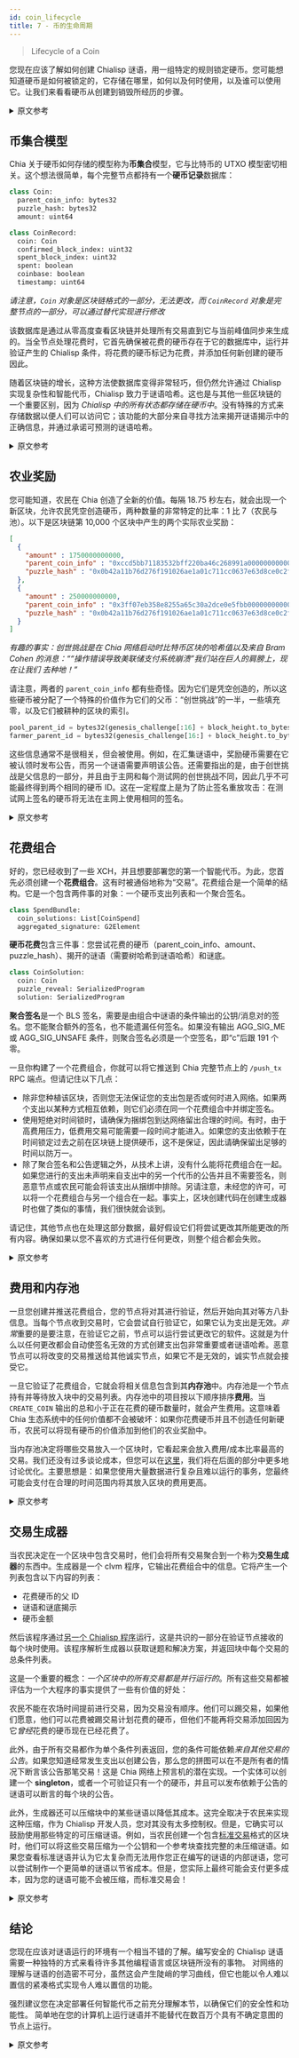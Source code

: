 ```yaml
---
id: coin_lifecycle
title: 7 - 币的生命周期
---
```


> Lifecycle of a Coin

您现在应该了解如何创建 Chialisp 谜语，用一组特定的规则锁定硬币。您可能想知道硬币是如何被锁定的，它存储在哪里，如何以及何时使用，以及谁可以使用它。让我们来看看硬币从创建到销毁所经历的步骤。

<details>
<summary>原文参考</summary>

You should now understand how to create Chialisp puzzles that lock up coins with a particular set of rules.
You may be wondering how a coin gets locked up, where it is stored, how and when it gets spent, and who can spend it.
Let's take a look at the steps a coin goes through from its creation to its destruction.

</details>

## 币集合模型

Chia 关于硬币如何存储的模型称为**币集合**模型，它与比特币的 UTXO 模型密切相关。这个想法很简单，每个完整节点都持有一个**硬币记录**数据库：

```python
class Coin:
  parent_coin_info: bytes32
  puzzle_hash: bytes32
  amount: uint64

class CoinRecord:
  coin: Coin
  confirmed_block_index: uint32
  spent_block_index: uint32
  spent: boolean
  coinbase: boolean
  timestamp: uint64
```

*请注意，`Coin` 对象是区块链格式的一部分，无法更改，而 `CoinRecord` 对象是完整节点的一部分，可以通过替代实现进行修改*

该数据库是通过从零高度查看区块链并处理所有交易直到它与当前峰值同步来生成的。当全节点处理花费时，它首先确保被花费的硬币存在于它的数据库中，运行并验证产生的 Chialisp 条件，将花费的硬币标记为花费，并添加任何新创建的硬币因此。

随着区块链的增长，这种方法使数据库变得非常轻巧，但仍然允许通过 Chialisp 实现复杂性和智能代币，Chialisp 致力于谜语哈希。这也是与其他一些区块链的一个重要区别，因为 *Chialisp 中的所有状态都存储在硬币中*。没有特殊的方式来存储数据以便人们可以访问它；该功能的大部分来自寻找方法来揭开谜语揭示中的正确信息，并通过承诺可预测的谜语哈希。

<details>
<summary>原文参考</summary>

- ## The Coin Set Model

Chia's model of how coins are stored is called the **coin set** model and is closely modelled after Bitcoin's UTXO model.
The idea is simple, every full node holds onto a database of **coin records**:

```python
class Coin:
  parent_coin_info: bytes32
  puzzle_hash: bytes32
  amount: uint64

class CoinRecord:
  coin: Coin
  confirmed_block_index: uint32
  spent_block_index: uint32
  spent: boolean
  coinbase: boolean
  timestamp: uint64
```
*Note that the `Coin` object is part of the blockchain format and cannot be changed, while the `CoinRecord` object is part of the full node and can be modified by alternative implementations*

This database is generated by looking at the blockchain from block height zero and processing all of the transactions until it is in sync with the current peak.
When a full node processes a spend, it first makes sure that the coin being spent exists in its database, runs and validates the Chialisp conditions that are produced, marks the coin that was being spent as spent, and adds any new coins that were created as a result.

This approach makes the database very light as the blockchain grows, but still allows for complexity and smart coins through Chialisp which is committed to inside the puzzle hash.
It is also an important distinction from some other blockchains in that *all state in Chialisp is stored in the coins*.
There is no special way to store data so that people can access it; the majority of that functionality comes from finding ways to reveal the proper information in puzzle reveals and by committing to predictable puzzle hashes.

</details>

## 农业奖励

您可能知道，农民在 Chia 创造了全新的价值。每隔 18.75 秒左右，就会出现一个新区块，允许农民凭空创造硬币，两种数量的非常特定的比率：1 比 7（农民与池）。以下是区块链第 10,000 个区块中产生的两个实际农业奖励：

```json
[
  {
    "amount" : 1750000000000,
    "parent_coin_info" : "0xccd5bb71183532bff220ba46c268991a0000000000000000000000000000270b",
    "puzzle_hash" : "0x0b42a11b76d276f191026ae1a01c711cc0637e63d8ce0c2f62d6d079cc974920"
  },
  {
    "amount" : 250000000000,
    "parent_coin_info" : "0x3ff07eb358e8255a65c30a2dce0e5fbb0000000000000000000000000000270b",
    "puzzle_hash" : "0x0b42a11b76d276f191026ae1a01c711cc0637e63d8ce0c2f62d6d079cc974920"
  }
]
```

_有趣的事实：创世挑战是在 Chia 网络启动时比特币区块的哈希值以及来自 Bram Cohen 的消息：““操作错误导致美联储支付系统崩溃”我们站在巨人的肩膀上，现在让我们 去种地！”_

请注意，两者的 `parent_coin_info` 都有些奇怪。因为它们是凭空创造的，所以这些硬币被分配了一个特殊的价值作为它们的父币：“创世挑战”的一半，一些填充零，以及它们被耕种的区块的索引。

```python
pool_parent_id = bytes32(genesis_challenge[:16] + block_height.to_bytes(16, "big"))
farmer_parent_id = bytes32(genesis_challenge[16:] + block_height.to_bytes(16, "big"))
```

这些信息通常不是很相关，但会被使用。例如，在汇集谜语中，奖励硬币需要在它被认领时发布公告，而另一个谜语需要声明该公告。还需要指出的是，由于创世挑战是父信息的一部分，并且由于主网和每个测试网的创世挑战不同，因此几乎不可能最终得到两个相同的硬币 ID。这在一定程度上是为了防止签名重放攻击：在测试网上签名的硬币将无法在主网上使用相同的签名。

<details>
<summary>原文参考</summary>

- ## Farming Rewards

As you probably know, farmers create the entirety of new value in Chia.
Every 18.75 seconds or so, a new block pops into existence that allows for a farmer to create a coin out of thin air, in two amounts of a very specific ratio: 1 to 7 (farmer to pool).
Here are two actual farming rewards that were generated in block 10,000 of the blockchain:

```json
[
  {
    "amount" : 1750000000000,
    "parent_coin_info" : "0xccd5bb71183532bff220ba46c268991a0000000000000000000000000000270b",
    "puzzle_hash" : "0x0b42a11b76d276f191026ae1a01c711cc0637e63d8ce0c2f62d6d079cc974920"
  },
  {
    "amount" : 250000000000,
    "parent_coin_info" : "0x3ff07eb358e8255a65c30a2dce0e5fbb0000000000000000000000000000270b",
    "puzzle_hash" : "0x0b42a11b76d276f191026ae1a01c711cc0637e63d8ce0c2f62d6d079cc974920"
  }
]
```
_Fun fact: The genesis challenge is the hash of a bitcoin block around the time when the Chia network was launched and the message from Bram Cohen: ""Operational error causes Fed payment system to crash" We stand on the shoulders of giants, now let's get farming!"_

Notice that the `parent_coin_info` for both is a little strange.
Because they are created out of thin air, the coins are assigned a special value as their parent coin: one half of the "genesis challenge", some filler zeroes, and the index of the block they are farmed in.

```python
pool_parent_id = bytes32(genesis_challenge[:16] + block_height.to_bytes(16, "big"))
farmer_parent_id = bytes32(genesis_challenge[16:] + block_height.to_bytes(16, "big"))
```

This information is usually not very relevant, but it is used.
For example, in the pooling puzzles, the reward coin needs to make an announcement as it's being claimed and another puzzle needs to assert that announcement.
It's also important to point out that since the genesis challenge is part of the parent info, and since the genesis challenge is different between mainnet and each testnet, it's nearly impossible to end up with two identical coin ids. This is, in part, to prevent signature replay attacks: coins that are signed on testnet won't be able to use the same signature on mainnet.

</details>

## 花费组合

好的，您已经收到了一些 XCH，并且想要部署您的第一个智能代币。为此，您首先必须创建一个**花费组合**。这有时被通俗地称为“交易”。花费组合是一个简单的结构。它是一个包含两件事的对象：一个硬币支出列表和一个聚合签名。

```python
class SpendBundle:
  coin_solutions: List[CoinSpend]
  aggregated_signature: G2Element
```

**硬币花费**包含三件事：您尝试花费的硬币（parent_coin_info、amount、puzzle_hash）、揭开的谜语（需要树哈希到谜语哈希）和谜底。

```python
class CoinSolution:
  coin: Coin
  puzzle_reveal: SerializedProgram
  solution: SerializedProgram
```

**聚合签名**是一个 BLS 签名，需要是由组合中谜语的条件输出的公钥/消息对的签名。您不能聚合额外的签名，也不能遗漏任何签名。如果没有输出 AGG_SIG_ME 或 AGG_SIG_UNSAFE 条件，则聚合签名必须是一个空签名，即“c”后跟 191 个零。

一旦你构建了一个花费组合，你就可以将它推送到 Chia 完整节点上的 `/push_tx` RPC 端点。但请记住以下几点：

* 除非您种植该区块，否则您无法保证您的支出包是否或何时进入网络。如果两个支出以某种方式相互依赖，则它们必须在同一个花费组合中并绑定签名。
* 使用短绝对时间锁时，请确保为捆绑包到达网络留出合理的时间。有时，由于高费用压力，低费用交易可能需要一段时间才能进入。如果您的支出依赖于在时间锁定过去之前在区块链上提供硬币，这不是保证，因此请确保留出足够的时间以防万一。
* 除了聚合签名和公告逻辑之外，从技术上讲，没有什么能将花费组合在一起。如果您进行的支出未声明来自支出中的另一个代币的公告并且不需要签名，则恶意节点或农民可能会将该支出从捆绑中排除。另请注意，未经您的许可，可以将一个花费组合与另一个组合在一起。事实上，区块创建代码在创建生成器时也做了类似的事情，我们很快就会谈到。

请记住，其他节点也在处理这部分数据，最好假设它们将尝试更改其所能更改的所有内容。确保如果以您不喜欢的方式进行任何更改，则整个组合都会失败。

<details>
<summary>原文参考</summary>

- ## Spend Bundles

Alright, so you've received some XCH and you want to deploy your first smart coin.
To do that, you're first going to have to create a **spend bundle**.
This is sometimes referred to colloquially as a "transaction". A spend bundle is a simple construct.
It is an object that contains exactly two things: a list of coin spends and an aggregated signature.

```python
class SpendBundle:
  coin_solutions: List[CoinSpend]
  aggregated_signature: G2Element
```

A **coin spend** contains exactly three things: The coin you are trying to spend (parent_coin_info, amount, puzzle_hash), the puzzle reveal (needs to tree hash to the puzzle hash), and the solution.

```python
class CoinSolution:
  coin: Coin
  puzzle_reveal: SerializedProgram
  solution: SerializedProgram
```

The **aggregated signature** is a BLS signature and needs to be a signature of exactly the public key/message pairs that are output by the conditions from puzzles in the bundle.
You cannot aggregate extra signatures, nor can you leave out any.
If there are no AGG_SIG_ME or AGG_SIG_UNSAFE conditions that are output, the aggregated signature must be an empty signature which is a "c" followed 191 zeroes.

Once you have constructed a spend bundle, you can push it to the `/push_tx` RPC endpoint on a Chia full node.
Keep in mind a few things though:

* Unless you farm the block, you cannot guarantee if or when your spend bundle will make it to the network.
If two spends rely on each other some way, they must be in the same spend bundle and bound with signatures.
* When using short absolute timelocks, make sure to leave in a reasonable amount of time for the bundle to reach the network.
Sometimes, due to high fee pressure, it may take a while for a low fee transaction to get in.
If your spend relies on having the coin available on the blockchain before the timelock passes, it's not a guarantee, so make sure to leave in a good amount of time just in case.
* Nothing technically keeps the spends in a spend bundle together except for the aggregated signature and announcement logic.
If you make a spend that does not assert an announcement from another coin in the spend AND does not require a signature, that spend can be excluded from the bundle by a malicious node or farmer.
Also note that a spend bundle can be aggregated with another without your permission.
In fact, the block creation code does something similar when it creates the generator, which we will talk about soon.

Remember that other nodes are handling this piece of data as well, and it's best to assume that they will try to change everything that they can.
Make sure that if anything changes in a way you don't like, the whole bundle will fail.

</details>

## 费用和内存池

一旦您创建并推送花费组合，您的节点将对其进行验证，然后开始向其对等方八卦信息。当每个节点收到交易时，它会尝试自行验证它，如果它认为支出是无效。*非常*重要的是要注意，在验证它之前，节点可以运行尝试更改它的软件。这就是为什么以任何更改都会自动使签名无效的方式创建支出包非常重要或者谜语哈希。恶意节点可以将改变的交易推送给其他诚实节点，如果它不是无效的，诚实节点就会接受它。

一旦它验证了花费组合，它就会将相关信息包含到其**内存池**中。内存池是一个节点持有并等待放入块中的交易列表。内存池中的项目按以下顺序排序**费用**。当 `CREATE_COIN` 输出的总和小于正在花费的硬币数量时，就会产生费用。这意味着 Chia 生态系统中的任何价值都不会被破坏：如果你花费硬币并且不创造任何新硬币，农民可以将现有硬币的价值添加到他们的农业奖励中。

当内存池决定将哪些交易放入一个区块时，它看起来会放入费用/成本比率最高的交易。我们还没有过多谈论成本，但您可以在[这里](/docs/ref/clvm#costs)，我们将在后面的部分中更多地讨论优化。主要思想是：如果您使用大量数据进行复杂且难以运行的事务，您最终可能会支付在合理的时间范围内将其放入区块的费用更高。

<details>
<summary>原文参考</summary>

- ## Fees and the Mempool

Once you create and push a spend bundle, your node will validate it and then start gossiping the information out to its peers.
When each node receives a transaction it tries to validate it on its own and will reject it if it considers the spend to be invalid.
It is *extremely* important to note that before it validates it, the node can run software that tries to change it.
This is why it's very important that you create your spend bundles in a way that any changes will automatically invalidate the signature or the puzzle hash.
The malicious node can push the changed transaction to other honest nodes, and if it's not invalid, the honest nodes will accept it.

Once it has validated the spend bundle, it will include the relevant information into its **mempool**.
The mempool is a list of transactions that a node is holding onto and waiting to put into a block.
Items in the mempool are sorted by **fees**.
A fee is created when the sum of the `CREATE_COIN` outputs is less than the amount of the coin that is being spent.
This means that no value can ever be destroyed in the Chia ecosystem: if you spend a coin and don't create any new coins, the farmer can add the value of the existing coin to their farming rewards.

When the mempool is deciding which transactions to put into a block, it looks to put in the transactions with the highest fee / cost ratio.
We haven't talked much about cost yet, but you can find out more about it [here](/docs/ref/clvm#costs) and we'll talk about optimization more in a later section.
The main idea is: if you make a complex and hard to run transaction with a lot of data, you will probably end up paying a higher fee to get it into a block in a reasonable time frame.

</details>

## 交易生成器

当农民决定在一个区块中包含交易时，他们会将所有交易聚合到一个称为**交易生成器**的东西中。生成器是一个 clvm 程序，它输出花费组合中的信息。它将产生一个列表包含以下内容的列表：

* 花费硬币的父 ID
* 谜语和谜底揭示
* 硬币金额

然后该程序通过[另一个 Chialisp 程序](https://github.com/Chia-Network/chia-blockchain/blob/59de4ffe9f98de62d281695d1f519d65ef2e2ece/chia/wallet/puzzles/rom_bootstrap_generator.clvm)运行，这是共识的一部分在验证节点接收的每个块时使用。该程序解析生成器以获取谜题和解决方案，并返回块中每个交易的总条件列表。

这是一个重要的概念：*一个区块中的所有交易都是并行运行的*。所有这些交易都被评估为一个大程序的事实提供了一些有价值的好处：

农民不能在农场时间提前进行交易，因为交易没有顺序。他们可以踢交易，如果他们愿意，他们可以花费被踢交易计划花费的硬币，但他们不能再将交易添加回因为它*曾经*花费的硬币现在已经花费了。

此外，由于所有交易都作为单个条件列表返回，您的条件可能依赖*来自其他交易的公告*。如果您知道经常发生支出以创建公告，那么您的拼图可以在不是所有者的情况下断言该公告那笔交易！这是 Chia 网络上预言机的潜在实现。一个实体可以创建一个 **singleton**，或者一个可验证只有一个的硬币，并且可以发布依赖于公告的谜语可以断言的每个块的公告。

此外，生成器还可以压缩块中的某些谜语以降低其成本。这完全取决于农民来实现这种压缩，作为 Chialisp 开发人员，您对其没有太多控制权。但是，它确实可以鼓励使用那些特定的可压缩谜语。例如，当农民创建一个包含[标准交易](/docs/standard_transaction)格式的区块时，他们可以将这些交易压缩为一个公钥和一个参考块查找完整的未压缩谜语。如果您查看标准谜语并认为它太复杂而无法用作您正在编写的谜语的内部谜语，您可以尝试制作一个更简单的谜语以节省成本。但是，您实际上最终可能会支付更多成本，因为您的谜语可能不会被压缩，而标准交易会！

<details>
<summary>原文参考</summary>

- ## Transaction Generators

When a farmer decides to include transactions in a block, they will aggregate all of them into something called a **transaction generator**.
A generator is a clvm program that outputs the information in the spend bundle.
It will result in a list of lists that contain:

* The parent ID of the coin being spent
* The puzzle and solution reveals
* The coin amount

That program is then run through [another Chialisp program](https://github.com/Chia-Network/chia-blockchain/blob/59de4ffe9f98de62d281695d1f519d65ef2e2ece/chia/wallet/puzzles/rom_bootstrap_generator.clvm) that is a part of consensus and is used when validating every block that a node receives.
That program parses the generator for puzzle and solution reveals, and returns a total list of conditions for every transaction in the block.

This is an important concept: *all transactions in a block are run in parallel*.
The fact that all of these transactions are evaluated as one big program provides some valuable benefits:

Farmers cannot front-run a transaction at farm time because there is no order to the transactions.
They can kick transactions and spend the coins that the kicked transactions were planning to spend if they'd like, but they cannot then add the transaction back into the set because the coin it *was* spending is now already spent.

Also, since all transactions are returned as a single list of conditions, your conditions can potentially rely on *announcements from other transactions*.
If you know that a spend frequently happens that creates an announcement, your puzzles can assert that announcement without being the owner of that transaction!  This is a potential implementation for oracles on the Chia Network.
An entity can create a **singleton**, or a coin that there is verifiably only one of, and can make announcements every block that puzzles reliant on the announcements can assert.

Furthermore, generators also enable the compression of certain puzzles in a block to reduce their cost.
This is entirely dependent on the farmers to make this compression happen, and as a Chialisp developer you don't have much control over it.
However, it does incentivize the use of those specific compress-able puzzles.
For example, when farmers create a block with the [standard transaction](/docs/standard_transaction) format in them, they can compress those transactions down to a single pubkey and a reference of a block to look in to find the full uncompressed puzzle.
If you look at the standard puzzle and decide that it's too complex to use as an inner puzzle for a puzzle you are writing, you may try to make a simpler puzzle to save cost.
However, you may actually end up paying more cost because your puzzle may not be compressed whereas the standard transaction will!

</details>

## 结论

您现在应该对谜语运行的环境有一个相当不错的了解。编写安全的 Chialisp 谜语需要一种独特的方式来看待许多其他编程语言或区块链所没有的事物。 对网络的理解与谜语的创造密不可分，虽然这会产生陡峭的学习曲线，但它也能以令人难以置信的紧凑格式实现令人难以置信的功能。

强烈建议您在决定部署任何智能代币之前充分理解本节，以确保它们的安全性和功能性。 简单地在您的计算机上运行谜语并不能替代在数百万个具有不确定意图的节点上运行。

<details>
<summary>原文参考</summary>

- ## Conclusion

You should now have a pretty decent grasp of the environment that your puzzles will be running in.
Writing secure Chialisp puzzles requires a somewhat unique way of looking at things that is not shared by many other programming languages or blockchains.
Understanding of the network is inextricably intertwined with the creation of puzzles and while that creates a steep learning curve, it also enables incredible functionality in an incredibly compact format.

It is highly recommended that you fully understand this section before you decide to deploy any smart coin so that you can ensure they are secure and functional.
Simply running the puzzle on your computer is no substitute for having it run on millions of nodes with indeterminable intent.

</details>
